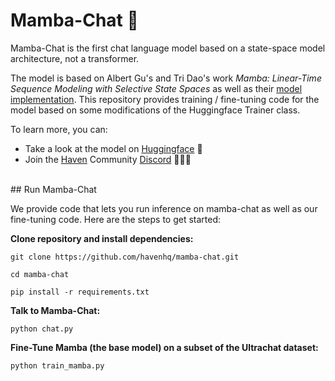 # Mamba-Chat 🐍

Mamba-Chat is the first chat language model based on a state-space model architecture, not a transformer.

The model is based on Albert Gu's and Tri Dao's work *Mamba: Linear-Time Sequence Modeling with Selective State Spaces* as well as their [model implementation](https://github.com/state-spaces/mamba). This repository provides training / fine-tuning code for the model based on some modifications of the Huggingface Trainer class.

To learn more, you can:

- Take a look at the model on [Huggingface](https://huggingface.co/havenhq/mamba-chat) 🤗
- Join the [Haven](https://haven.run/) Community [Discord](https://discord.com/invite/JDjbfp6q2G) 🧑‍🤝‍🧑


<br>
## Run Mamba-Chat

We provide code that lets you run inference on mamba-chat as well as our fine-tuning code. Here are the steps to get started:


**Clone repository and install dependencies:**
```
git clone https://github.com/havenhq/mamba-chat.git

cd mamba-chat

pip install -r requirements.txt
```


**Talk to Mamba-Chat:**
```
python chat.py
```

**Fine-Tune Mamba (the base model) on a subset of the Ultrachat dataset:**
```
python train_mamba.py
```
